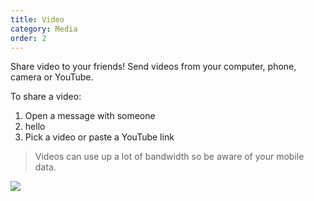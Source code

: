 ```yaml
---
title: Video
category: Media
order: 2
---
```


Share video to your friends! Send videos from your computer, phone, camera or YouTube.

To share a video:

1. Open a message with someone
2. hello
3. Pick a video or paste a YouTube link

> Videos can use up a lot of bandwidth so be aware of your mobile data.

![](//placehold.it/800x600)
